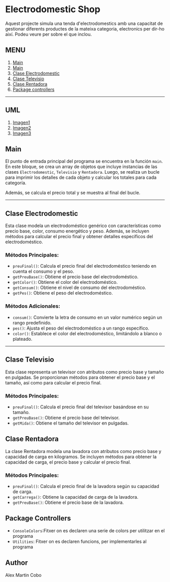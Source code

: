 # Electrodomestic Shop

Aquest projecte simula una tenda d'electrodomestics amb una capacitat de gestionar diferents productes de la mateixa categoria, electronics per dir-ho així. Podeu veure per sobre el que inclou.

## MENU
1. [Main](#uml)
2. [Main](#main)
3. [Clase Electrodomestic](#clase-electrodomestic)
4. [Clase Televisio](#clase-televisio)
5. [Clase Rentadora](#clase-rentadora)
6. [Package controllers](#package-controllers)

---

## UML

1. [Imagen1](https://github.com/mcalex468/Electrodomestics/blob/master/Screen%20Shot%2004-02-2024%20at%2019.54.png)
2. [Imagen2](https://github.com/mcalex468/Electrodomestics/blob/master/Screen%20Shot%2004-02-2024%20at%2019.55.png)
3. [Imagen3](https://github.com/mcalex468/Electrodomestics/blob/master/Screen%20Shot%2004-02-2024%20at%2019.58.png)

## Main

El punto de entrada principal del programa se encuentra en la función `main`. En este bloque, se crea un array de objetos que incluye instancias de las clases `Electrodomestic`, `Televisio` y `Rentadora`. Luego, se realiza un bucle para imprimir los detalles de cada objeto y calcular los totales para cada categoría.

Además, se calcula el precio total y se muestra al final del bucle.

---

## Clase Electrodomestic

Esta clase modela un electrodoméstico genérico con características como precio base, color, consumo energético y peso. Además, se incluyen métodos para calcular el precio final y obtener detalles específicos del electrodoméstico.

### Métodos Principales:

- `preuFinal()`: Calcula el precio final del electrodoméstico teniendo en cuenta el consumo y el peso.
- `getPreuBase()`: Obtiene el precio base del electrodoméstico.
- `getColor()`: Obtiene el color del electrodoméstico.
- `getConsum()`: Obtiene el nivel de consumo del electrodoméstico.
- `getPes()`: Obtiene el peso del electrodoméstico.

### Métodos Adicionales:

- `consum()`: Convierte la letra de consumo en un valor numérico según un rango predefinido.
- `pes()`: Ajusta el peso del electrodoméstico a un rango específico.
- `color()`: Establece el color del electrodoméstico, limitándolo a blanco o plateado.

---

## Clase Televisio

Esta clase representa un televisor con atributos como precio base y tamaño en pulgadas. Se proporcionan métodos para obtener el precio base y el tamaño, así como para calcular el precio final.

### Métodos Principales:

- `preuFinal()`: Calcula el precio final del televisor basándose en su tamaño.
- `getPreuBase()`: Obtiene el precio base del televisor.
- `getMida()`: Obtiene el tamaño del televisor en pulgadas.

## Clase Rentadora

La clase Rentadora modela una lavadora con atributos como precio base y capacidad de carga en kilogramos. Se incluyen métodos para obtener la capacidad de carga, el precio base y calcular el precio final.

### Métodos Principales:

- `preuFinal()`: Calcula el precio final de la lavadora según su capacidad de carga.
- `getCarrega()`: Obtiene la capacidad de carga de la lavadora.
- `getPreuBase()`: Obtiene el precio base de la lavadora.


## Package Controllers

- `ConsoleColors`:Fitxer on es declaren una serie de colors per utilitzar en el programa
- `Utilities`: Fitxer on es declaren funcions, per implementarles al programa 

## Author

Alex Martin Cobo
